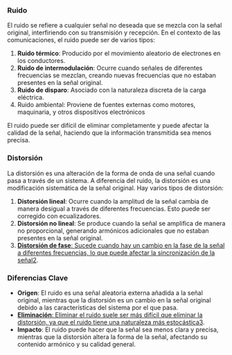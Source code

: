 ### Ruido

El ruido se refiere a cualquier señal no deseada que se mezcla con la señal original, interfiriendo con su transmisión y recepción. En el contexto de las comunicaciones, el ruido puede ser de varios tipos:

1. **Ruido térmico**: Producido por el movimiento aleatorio de electrones en los conductores.
2. **Ruido de intermodulación**: Ocurre cuando señales de diferentes frecuencias se mezclan, creando nuevas frecuencias que no estaban presentes en la señal original.
3. **Ruido de disparo**: Asociado con la naturaleza discreta de la carga eléctrica.
4. Ruido ambiental: Proviene de fuentes externas como motores, maquinaria, y otros dispositivos electrónicos

El ruido puede ser difícil de eliminar completamente y puede afectar la calidad de la señal, haciendo que la información transmitida sea menos precisa.

### Distorsión

La distorsión es una alteración de la forma de onda de una señal cuando pasa a través de un sistema. A diferencia del ruido, la distorsión es una modificación sistemática de la señal original. Hay varios tipos de distorsión:

1. **Distorsión lineal**: Ocurre cuando la amplitud de la señal cambia de manera desigual a través de diferentes frecuencias. Esto puede ser corregido con ecualizadores.
2. **Distorsión no lineal**: Se produce cuando la señal se amplifica de manera no proporcional, generando armónicos adicionales que no estaban presentes en la señal original.
3. [**Distorsión de fase**: Sucede cuando hay un cambio en la fase de la señal a diferentes frecuencias, lo que puede afectar la sincronización de la señal](https://psicologotorrejonvelasco.es/conoce-los-diferentes-tipos-de-ruidos-en-la-comunicacion/)[2](https://es.wikipedia.org/wiki/Distorsi%C3%B3n).

### Diferencias Clave

- **Origen**: El ruido es una señal aleatoria externa añadida a la señal original, mientras que la distorsión es un cambio en la señal original debido a las características del sistema por el que pasa.
- [**Eliminación**: Eliminar el ruido suele ser más difícil que eliminar la distorsión, ya que el ruido tiene una naturaleza más estocástica](https://psicologotorrejonvelasco.es/conoce-los-diferentes-tipos-de-ruidos-en-la-comunicacion/)[3](https://es.what-difference.com/24021554-difference-between-distortion-and-noise).
- **Impacto**: El ruido puede hacer que la señal sea menos clara y precisa, mientras que la distorsión altera la forma de la señal, afectando su contenido armónico y su calidad general.